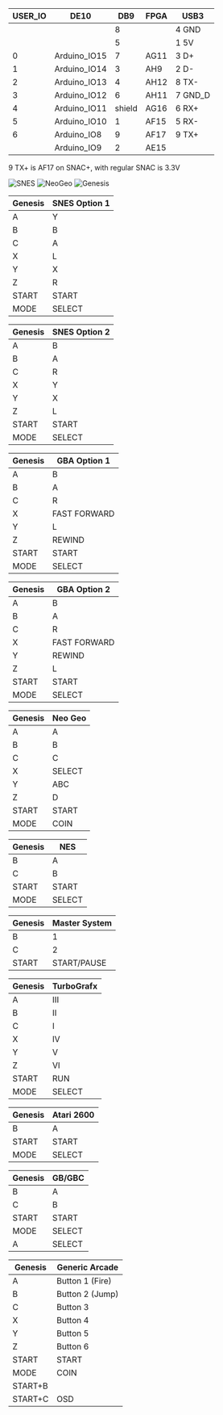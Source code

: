 | USER_IO | DE10         | DB9 | FPGA  | USB3
| ------- | ------------ | --- | ----- | --------
|         |              | 8   |       | 4 GND  
|         |              | 5   |       | 1 5V   
| 0       | Arduino_IO15 | 7   | AG11  | 3 D+   
| 1       | Arduino_IO14 | 3   | AH9   | 2 D-   
| 2       | Arduino_IO13 | 4   | AH12  | 8 TX-  
| 3       | Arduino_IO12 | 6   | AH11  | 7 GND_D
| 4       | Arduino_IO11 | shield | AG16  | 6 RX+  
| 5       | Arduino_IO10 | 1   | AF15  | 5 RX-  
| 6       | Arduino_IO8  | 9   | AF17  | 9 TX+  
|         | Arduino_IO9  | 2   | AE15  |        

9 TX+ is AF17 on SNAC+, with regular SNAC is 3.3V

![SNES](photos/snes.jpg?raw=true "SNES")
![NeoGeo](photos/neogeo.jpg?raw=true "NeoGeo")
![Genesis](photos/genesis.jpg?raw=true "Genesis")

| Genesis | SNES Option 1
| ------- | ------------
| A       | Y
| B       | B
| C       | A
| X       | L
| Y       | X
| Z       | R
| START   | START
| MODE    | SELECT

| Genesis | SNES Option 2
| ------- | ------------
| A       | B
| B       | A
| C       | R
| X       | Y
| Y       | X
| Z       | L
| START   | START
| MODE    | SELECT


| Genesis | GBA Option 1
| ------- | ------------
| A       | B
| B       | A
| C       | R
| X       | FAST FORWARD
| Y       | L
| Z       | REWIND
| START   | START
| MODE    | SELECT

| Genesis | GBA Option 2
| ------- | ------------
| A       | B
| B       | A
| C       | R
| X       | FAST FORWARD
| Y       | REWIND
| Z       | L
| START   | START
| MODE    | SELECT


| Genesis | Neo Geo
| ------- | ------------
| A       | A
| B       | B
| C       | C
| X       | SELECT
| Y       | ABC
| Z       | D
| START   | START
| MODE    | COIN


| Genesis | NES
| ------- | ------------
| B       | A
| C       | B
| START   | START
| MODE    | SELECT


| Genesis | Master System
| ------- | ------------
| B       | 1
| C       | 2
| START   | START/PAUSE


| Genesis | TurboGrafx
| ------- | ------------
| A       | III
| B       | II
| C       | I
| X       | IV
| Y       | V
| Z       | VI
| START   | RUN
| MODE    | SELECT


| Genesis | Atari 2600
| ------- | ------------
| B       | A
| START   | START
| MODE    | SELECT


| Genesis | GB/GBC
| ------- | ------------
| B       | A
| C       | B
| START   | START
| MODE    | SELECT
| A       | SELECT


| Genesis | Generic Arcade
| ------- | ------------
| A       | Button 1 (Fire)
| B       | Button 2 (Jump)
| C       | Button 3 
| X       | Button 4
| Y       | Button 5
| Z       | Button 6
| START   | START
| MODE    | COIN
| START+B | 
| START+C | OSD
